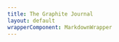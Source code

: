 ```yaml
---
title: The Graphite Journal
layout: default
wrapperComponent: MarkdownWrapper
---
```


<template>
  <MainLayout>
    <div class="main-content">
      <div class="blog-container">
        <h1 class="title is-2 has-text-centered mb-6">{{ frontmatter.title }}</h1>

        <div v-if="posts.length" class="post-list">
          <div v-for="post in posts" :key="post.path" class="card mb-6">
            <div class="card-content">
              <h2 class="title is-4 mb-3">
                <router-link :to="post.path" class="has-text-primary">
                  {{ post.frontmatter.title }}
                </router-link>
              </h2>

              <div class="post-meta mb-4">
                <time class="has-text-grey">
                  <i class="fas fa-calendar-alt mr-2"></i>
                  {{ formatDate(post.frontmatter.date) }}
                </time>
              </div>

              <p v-if="post.frontmatter.description" class="description mb-4">
                {{ post.frontmatter.description }}
              </p>

              <div class="tags" v-if="post.frontmatter.tags">
                <span v-for="tag in post.frontmatter.tags" :key="tag"
                      class="tag is-primary is-light">
                  <i class="fas fa-tag mr-1"></i>
                  {{ tag }}
                </span>
              </div>

              <div class="read-more mt-4">
                <router-link :to="post.path" class="button is-primary is-outlined">
                  Read More
                  <i class="fas fa-arrow-right ml-2"></i>
                </router-link>
              </div>
            </div>
          </div>
        </div>
        <div v-else class="no-posts has-text-centered">
          <p class="is-size-5">Loading posts...</p>
        </div>
      </div>

      <MarkdownWrapper v-if="markdownContent" :content="markdownContent" />
    </div>

  </MainLayout>
</template>

<script setup>
import { ref, onMounted, getCurrentInstance } from 'vue'
import { useHead } from '@vueuse/head'
import MainLayout from '../components/MainLayout.vue'
import MarkdownWrapper from '../components/MarkdownWrapper.vue'

const modules = import.meta.glob('./posts/\*.md', { 
  eager: true
})
const posts = ref([])

onMounted(() => {
  try {
    const instance = getCurrentInstance()
    
    const mappedPosts = Object.entries(modules)
      .map(([path, module]) => {
        const component = module.default
        console.log('Component setup:', component.setup)
        
        // Create a mock context for the setup function
        const ctx = {
          expose: () => {},
          attrs: {},
          slots: {},
          emit: () => {}
        }
        
        // Execute the setup function with proper context
        let frontmatterData = {}
        try {
          const setupResult = component.setup({}, ctx)
          console.log('Setup result:', setupResult)
          frontmatterData = setupResult.frontmatter
          console.log('Extracted frontmatter:', frontmatterData)
        } catch (e) {
          console.error('Setup execution error:', e)
        }
        
        return {
          path: path.replace('./posts/', '/posts/').replace('.md', ''),
          frontmatter: frontmatterData
        }
      })
      .filter(post => {
        const hasTitle = Boolean(post.frontmatter?.title)
        console.log(`Post ${post.path} has title:`, hasTitle, post.frontmatter)
        return hasTitle
      })
      .sort((a, b) => {
        if (!a.frontmatter?.date || !b.frontmatter?.date) return 0
        return new Date(b.frontmatter.date) - new Date(a.frontmatter.date)
      })
    
    console.log('Final mapped posts:', mappedPosts)
    posts.value = mappedPosts
  } catch (error) {
    console.error('Error loading posts:', error)
    posts.value = []
  }
})

const frontmatter = {
  title: 'The Graphite Journal',
  description: 'Web development tutorials, tips, and insights beyond just code'
}

useHead({
  title: frontmatter.title,
  meta: [
    { name: 'description', content: frontmatter.description },
    { property: 'og:title', content: frontmatter.title },
    { property: 'og:description', content: frontmatter.description },
    { property: 'og:type', content: 'blog' },
    { name: 'twitter:title', content: frontmatter.title },
    { name: 'twitter:description', content: frontmatter.description },
    { name: 'twitter:card', content: 'summary_large_image' }
  ]
})

function formatDate(date) {
  if (!date) return ''
  try {
    return new Date(date).toLocaleDateString('en-US', {
      year: 'numeric',
      month: 'long',
      day: 'numeric'
    })
  } catch (error) {
    console.error('Error formatting date:', error)
    return ''
  }
}

const markdownContent = ''
</script>

<style scoped>
.blog-container {
  max-width: 900px;
  margin: 0 auto;
  padding: 2rem;
}

.card {
  transition: transform 0.2s ease, box-shadow 0.2s ease;
  border: 1px solid var(--border-color);
  border-radius: 8px;
}

.card:hover {
  transform: translateY(-2px);
  box-shadow: 0 4px 12px rgba(0, 0, 0, 0.1);
}

.card-content {
  padding: 2rem;
}

.title a {
  text-decoration: none;
  transition: color 0.2s ease;
}

.title a:hover {
  color: var(--color-red-berry);
}

.post-meta {
  font-size: 0.9rem;
  display: flex;
  align-items: center;
}

.description {
  color: var(--color-mine-shaft);
  line-height: 1.6;
  font-size: 1.1rem;
}

.tags {
  margin-top: 1rem;
  display: flex;
  flex-wrap: wrap;
  gap: 0.5rem;
}

.tag {
  padding: 0.5rem 1rem;
  border-radius: 20px;
  font-size: 0.9rem;
  transition: background-color 0.2s ease;
}

.tag:hover {
  background-color: var(--color-red-berry);
  color: white;
}

.read-more {
  display: flex;
  justify-content: flex-end;
}

.read-more .button {
  transition: all 0.2s ease;
}

.read-more .button:hover {
  transform: translateX(4px);
}

.no-posts {
  padding: 4rem 0;
  color: var(--color-mine-shaft);
}

@media (max-width: 768px) {
  .blog-container {
    padding: 1rem;
  }

  .card-content {
    padding: 1.5rem;
  }

  .title.is-2 {
    font-size: 1.75rem;
  }

  .title.is-4 {
    font-size: 1.25rem;
  }
}
</style>
